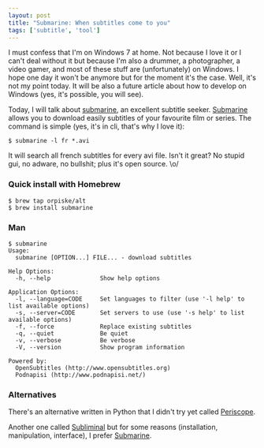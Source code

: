 ```yaml
---
layout: post
title: "Submarine: When subtitles come to you"
tags: ['subtitle', 'tool']
---
```


I must confess that I'm on Windows 7 at home. Not because I love it or I can't deal without it but because I'm also a drummer, a photographer, a video gamer, and most of these stuff are (unfortunately) on Windows. I hope one day it won't be anymore but for the moment it's the case. Well, it's not my point today. It will be also a future article about how to develop on Windows (yes, it's possible, you will see).

Today, I will talk about [submarine](https://github.com/blazt/submarine), an excellent subtitle seeker. [Submarine](https://github.com/blazt/submarine) allows you to download easily subtitles of your favourite film or series. The command is simple (yes, it's in cli, that's why I love it):

```
$ submarine -l fr *.avi
```

It will search all french subtitles for every avi file. Isn't it great? No stupid gui, no adware, no bullshit; plus it's open source. \o/

### Quick install with Homebrew

    $ brew tap orpiske/alt
    $ brew install submarine

### Man

    $ submarine
    Usage:
      submarine [OPTION...] FILE... - download subtitles

    Help Options:
      -h, --help              Show help options

    Application Options:
      -l, --language=CODE     Set languages to filter (use '-l help' to list available options)
      -s, --server=CODE       Set servers to use (use '-s help' to list available options)
      -f, --force             Replace existing subtitles
      -q, --quiet             Be quiet
      -v, --verbose           Be verbose
      -V, --version           Show program information

    Powered by:
      OpenSubtitles (http://www.opensubtitles.org)
      Podnapisi (http://www.podnapisi.net/)


### Alternatives

There's an alternative written in Python that I didn't try yet called [Periscope](https://github.com/patrickdessalle/periscope/).

Another one called [Subliminal](https://github.com/Diaoul/subliminal) but for some reasons (installation, manipulation, interface), I prefer [Submarine](https://github.com/blazt/submarine).
